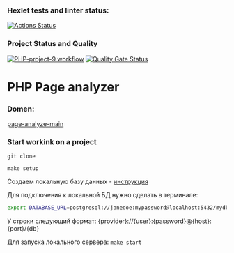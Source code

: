 ### Hexlet tests and linter status:
[![Actions Status](https://github.com/NikolayIz/php-project-9/actions/workflows/hexlet-check.yml/badge.svg)](https://github.com/NikolayIz/php-project-9/actions)
### Project Status and Quality
[![PHP-project-9 workflow](https://github.com/NikolayIz/php-project-9/actions/workflows/main.yml/badge.svg)](https://github.com/NikolayIz/php-project-9/actions/workflows/main.yml)
[![Quality Gate Status](https://sonarcloud.io/api/project_badges/measure?project=NikolayIz_php-project-9&metric=alert_status)](https://sonarcloud.io/summary/new_code?id=NikolayIz_php-project-9)

# PHP Page analyzer
### Domen:
[page-analyze-main](https://php-project-9-mq68.onrender.com/)


### Start workink on a project
`git clone`

`make setup`

Создаем локальную базу данных - [инструкция](https://github.com/Hexlet/ru-instructions/blob/main/postgresql.md)

Для подключения к локальной БД нужно сделать в терминале:

```bash
export DATABASE_URL=postgresql://janedoe:mypassword@localhost:5432/mydb
```
У строки следующий формат: {provider}://{user}:{password}@{host}:{port}/{db}

Для запуска локального сервера:
`make start`
